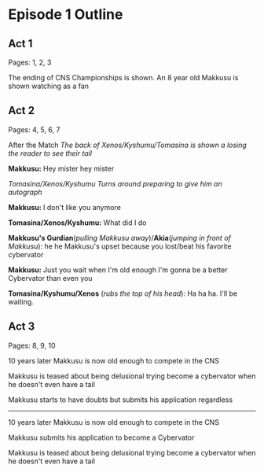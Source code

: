 # Episode 1 Outline
## Act 1
Pages: 1, 2, 3

The ending of CNS Championships is shown. An 8 year old Makkusu is shown watching as a fan

## Act 2
Pages: 4, 5, 6, 7

After the Match
*The back of Xenos/Kyshumu/Tomasina is shown a losing the reader to see their tail*

**Makkusu:** Hey mister hey mister 

*Tomasina/Xenos/Kyshumu Turns around preparing to give him an autograph*

**Makkusu:** I don't like you anymore

**Tomasina/Xenos/Kyshumu:** What did I do

**Makkusu's Gurdian**(*pulling Makkusu away*)/**Akia**(*jumping in front of Makkusu*): he he Makkusu's upset because you lost/beat his favorite cybervator

**Makkusu:** Just you wait when I'm old enough I'm gonna be a better Cybervator than even you

**Tomasina/Kyshumu/Xenos** (*rubs the top of his head*): Ha ha ha. I'll be waiting.



## Act 3
Pages: 8, 9, 10

10 years later Makkusu is now old enough to compete in the CNS

Makkusu is teased about being delusional trying become a cybervator when he doesn't even have a tail

Makkusu starts to have doubts but submits his application regardless
<hr>

10 years later Makkusu is now old enough to compete in the CNS

Makkusu submits his application to become a Cybervator

Makkusu is teased about being delusional trying become a cybervator when he doesn't even have a tail

